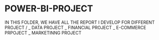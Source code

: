 # POWER-BI-PROJECT

IN THIS FOLDER, WE HAVE ALL THE REPORT I DEVELOP FOR DIFFERENT PROJECT / 
_ DATA PROJECT
_ FINANCIAL PROJECT
_ E-COMMERCE PRPOJECT
_ MARKETINNG PROJECT
